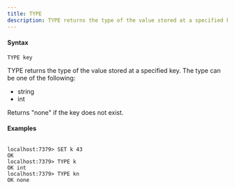 ```yaml
---
title: TYPE
description: TYPE returns the type of the value stored at a specified key
---
```


<!-- This file is automatically generated. Any modifications made directly to this file
  may be overwritten. For more details on how this file is generated and how to use
  the related commands, refer to the documentation available in the `internal/cmd/cmd_*.go` files.
-->

#### Syntax

```
TYPE key
```


TYPE returns the type of the value stored at a specified key. The type can be one of the following:

 - string
 - int
 
 Returns "none" if the key does not exist.
	

#### Examples

```

localhost:7379> SET k 43
OK
localhost:7379> TYPE k
OK int
localhost:7379> TYPE kn
OK none
	
```

